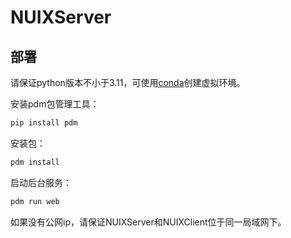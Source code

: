 # NUIXServer

## 部署

请保证python版本不小于3.11，可使用[conda](https://docs.anaconda.com/free/miniconda/index.html)创建虚拟环境。

安装pdm包管理工具：

```bash
pip install pdm
```

安装包：

```bash
pdm install
```

启动后台服务：

```bash
pdm run web
```

如果没有公网ip，请保证NUIXServer和NUIXClient位于同一局域网下。
